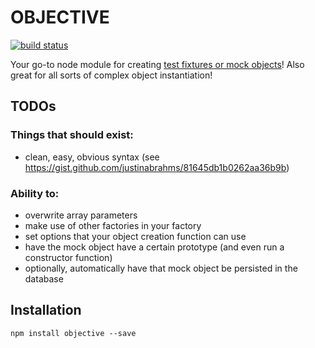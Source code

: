 #  OBJECTIVE

[![build status](https://secure.travis-ci.org/demands/objective.png)](http://travis-ci.org/demands/objective)

Your go-to node module for creating [test fixtures or mock
objects](http://en.wikipedia.org/wiki/Mock_object "Everything you wanted to know about mock objects")!
Also great for all sorts of complex object instantiation!

## TODOs

### Things that should exist:

- clean, easy, obvious syntax
  (see https://gist.github.com/justinabrahms/81645db1b0262aa36b9b)

### Ability to:

- overwrite array parameters
- make use of other factories in your factory
- set options that your object creation function can use
- have the mock object have a certain prototype (and even run a constructor
  function)
- optionally, automatically have that mock object be persisted in the database


## Installation

```
npm install objective --save
```
